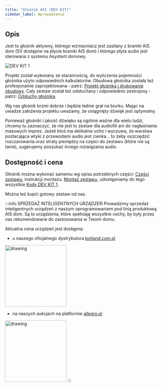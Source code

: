 ```yaml
---
title: "Głośnik AIS (DEV KIT)"
sidebar_label: Wprowadzenie
---
```


## Opis

Jest to głośnik aktywny, którego wzmacniacz jest zasilany z bramki AIS dom (5V dostępne na płycie bramki AIS dom) i którego płyta audio jest sterowana z systemu Asystent domowy.

![DEV KIT 1](/img/en/iot/dev_kit_1.jpeg)


Projekt został wykonany ze starannością, do wyliczenia pojemności głośnika użyto odpowiednich kalkulatorów. Obudowa głośnika została też profesjonalnie zaprojektowana - patrz: [Projekt głośnika i drukowanie obudowy](ais_dev_kit_1_project). Cały zestaw został też odsłuchany i odpowiednio zestrojony - patrz: [Odsłuchy głośnika](ais_dev_kit_1_audio).

Wg nas głośnik brzmi dobrze i będzie ładnie grał na biurku. Mając na uwadze założenia projektu uważamy, że osiągnięty dźwięk jest optymalny.

Ponieważ głośniki i jakość dźwięku są ogólnie ważne dla wielu ludzi, chcemy tu zaznaczyć, że nie jest to zestaw dla audiofili ani do nagłaśniania masowych imprez. Jeżeli ktoś ma delikatne ucho i wyczuwa, że warstwa pozłacająca wtyki z przewodami audio jest cienka… to żeby oszczędzić rozczarowania oraz straty pieniędzy na części do zestawu (które nie są tanie), sugerujemy poszukać innego rozwiązania audio.




 ## Dostępność i cena

Głośnik można wykonać samemu wg opisu potrzebnych części: [Części zestawu](/docs/ais_dev_kit_1_parts), instrukcji montażu: [Montaż zestawu](/docs/ais_dev_kit_1_instruction), udostępniamy do tego wszystkie [Kody DEV KIT 1](/docs/ais_dev_kit_1_codes).


Można też kupić gotowy zestaw od nas.

:::info SPRZEDAŻ INTELIGENTNYCH URZĄDZEŃ
Prowadzimy sprzedaż inteligentnych urządzeń z naszym oprogramowaniem pod linią produktową AIS dom.
Są to urządzenia, które spełniają wszystkie cechy, by były przez nas rekomendowane do zastosowania w Twoim domu.

Aktualna cena urządzeń jest dostępna:

- u naszego oficjalnego dystrybutora [botland.com.pl](https://botland.com.pl/pl/227_prd_ai-speaker)

[<img src="/img/en/icons/botland.png" alt="drawing" width="200"/>](https://botland.com.pl/pl/227_prd_ai-speaker)

- na naszych aukcjach na platformie [allegro.pl](https://allegro.pl/uzytkownik/AI-Speaker) 

[<img src="/img/en/icons/allegro.png" alt="drawing" width="200"/>](https://allegro.pl/uzytkownik/AI-Speaker) 
:::

